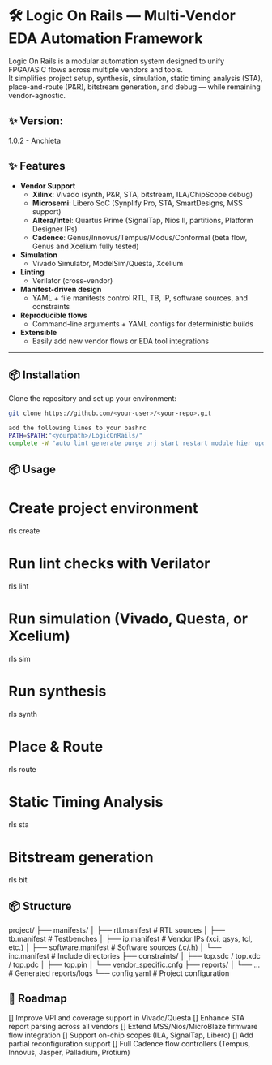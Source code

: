 # 🛠️ Logic On Rails — Multi-Vendor EDA Automation Framework

Logic On Rails is a modular automation system designed to unify FPGA/ASIC flows across multiple vendors and tools.  
It simplifies project setup, synthesis, simulation, static timing analysis (STA), place-and-route (P&R), bitstream generation, and debug — while remaining vendor-agnostic.  

## ✨ Version:

1.0.2 - Anchieta

## ✨ Features

- **Vendor Support**
  - **Xilinx**: Vivado (synth, P&R, STA, bitstream, ILA/ChipScope debug)  
  - **Microsemi**: Libero SoC (Synplify Pro, STA, SmartDesigns, MSS support)  
  - **Altera/Intel**: Quartus Prime (SignalTap, Nios II, partitions, Platform Designer IPs)  
  - **Cadence**: Genus/Innovus/Tempus/Modus/Conformal (beta flow, Genus and Xcelium fully tested)  
- **Simulation**  
  - Vivado Simulator, ModelSim/Questa, Xcelium  
- **Linting**  
  - Verilator (cross-vendor)  
- **Manifest-driven design**  
  - YAML + file manifests control RTL, TB, IP, software sources, and constraints  
- **Reproducible flows**  
  - Command-line arguments + YAML configs for deterministic builds  
- **Extensible**  
  - Easily add new vendor flows or EDA tool integrations  

---

## 📦 Installation

Clone the repository and set up your environment:

```bash
git clone https://github.com/<your-user>/<your-repo>.git

add the following lines to your bashrc
PATH=$PATH:"<yourpath>/LogicOnRails/"
complete -W "auto lint generate purge prj start restart module hier update create delete synth bit sta sim route up report populate help man" rls
```

## 📦 Usage

# Create project environment
rls create

# Run lint checks with Verilator
rls lint

# Run simulation (Vivado, Questa, or Xcelium)
rls sim

# Run synthesis
rls synth

# Place & Route
rls route

# Static Timing Analysis
rls sta

# Bitstream generation
rls bit

## 📦 Structure

project/
├── manifests/
│   ├── rtl.manifest       # RTL sources
│   ├── tb.manifest        # Testbenches
│   ├── ip.manifest        # Vendor IPs (xci, qsys, tcl, etc.)
│   ├── software.manifest  # Software sources (.c/.h)
│   └── inc.manifest       # Include directories
├── constraints/
│   ├── top.sdc / top.xdc / top.pdc
│   ├── top.pin
│   └── vendor_specific.cnfg
├── reports/
│   └── ...                # Generated reports/logs
└── config.yaml            # Project configuration


## 🔮 Roadmap

[] Improve VPI and coverage support in Vivado/Questa
[] Enhance STA report parsing across all vendors
[] Extend MSS/Nios/MicroBlaze firmware flow integration
[] Support on-chip scopes (ILA, SignalTap, Libero)
[] Add partial reconfiguration support
[] Full Cadence flow controllers (Tempus, Innovus, Jasper, Palladium, Protium)

